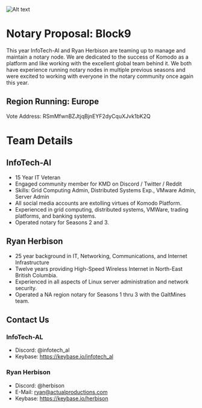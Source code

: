 ![Alt text](relative/block9-logo.png?raw=true "Block9 Logo")
# Notary Proposal: Block9

This year InfoTech-Al and Ryan Herbison are teaming up to manage and maintain a notary node. We are dedicated to the success of Komodo as a platform and like working with the excellent global team behind it. We both have experience running notary nodes in multiple previous seasons and were excited to working with everyone in the notary community once again this year.

## Region Running: Europe
Vote Address: RSmMfwnBZJtjqBjnEYF2dyCquXJvk1bK2Q

# Team Details

## InfoTech-Al
- 15 Year  IT Veteran
- Engaged community member for KMD on Discord / Twitter / Reddit
- Skills: Grid Computing Admin, Distributed Systems Exp., VMware Admin, Server Admin
- All social media accounts are extolling virtues of Komodo Platform.
- Experienced in grid computing, distributed systems, VMWare, trading platforms, and banking systems.
- Operated notary for Seasons 2 and 3.

## Ryan Herbison
-  25 year background in IT, Networking, Communications, and Internet Infrastructure
- Twelve years providing High-Speed Wireless Internet in North-East British Columbia.
- Experienced in all aspects of Linux server administration and network security.
- Operated a NA region notary for Seasons 1 thru 3 with the GaltMines team.

## Contact Us
### InfoTech-AL
- Discord: @infotech_al
- Keybase: https://keybase.io/infotech_al

### Ryan Herbison
- Discord: @herbison
- E-Mail: ryan@actualproductions.com
- Keybase: https://keybase.io/herbison


